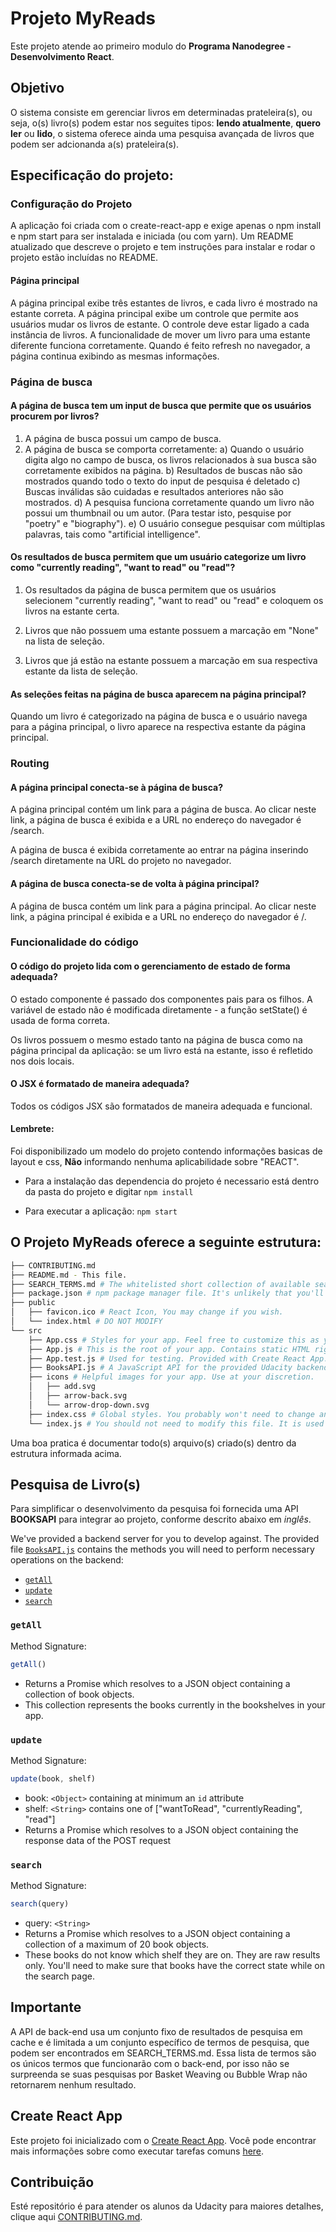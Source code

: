 # Projeto MyReads

Este projeto atende ao primeiro modulo do **Programa Nanodegree - Desenvolvimento React**.

## Objetivo

O sistema consiste em gerenciar livros em determinadas prateleira(s), ou seja, o(s) livro(s) podem estar nos seguites tipos: **lendo atualmente**, **quero ler** ou **lido**, o sistema oferece ainda uma pesquisa avançada de livros que podem ser adcionanda a(s) prateleira(s).

## Especificação do projeto:

### Configuração do Projeto
A aplicação foi criada com o create-react-app e exige apenas o npm install e npm start para  ser instalada e iniciada (ou com yarn).
Um README atualizado que descreve o projeto e tem instruções para instalar e rodar o projeto estão incluídas no README.

####  Página principal 
A página principal exibe três estantes de livros, e cada livro é mostrado na estante correta.
A página principal exibe um controle que permite aos usuários mudar os livros de estante.
O controle deve estar ligado a cada instância de livros. A funcionalidade de mover um livro para uma estante diferente funciona corretamente.
Quando é feito refresh no navegador, a página continua exibindo as mesmas informações.

### Página de busca
#### A página de busca tem um input de busca que permite que os usuários procurem por livros?
1) A página de busca possui um campo de busca.
2) A página de busca se comporta corretamente:
a) Quando o usuário digita algo no campo de busca, os livros relacionados à sua busca são corretamente exibidos na página.
b) Resultados de buscas não são mostrados quando todo o texto do input de pesquisa é deletado
c) Buscas inválidas são cuidadas e resultados anteriores não são mostrados.
d) A pesquisa funciona corretamente quando um livro não possui um thumbnail ou um autor. (Para testar isto, pesquise por "poetry" e "biography").
e) O usuário consegue pesquisar com múltiplas palavras, tais como "artificial intelligence".

#### Os resultados de busca permitem que um usuário categorize um livro como "currently reading", "want to read" ou "read"?

1) Os resultados da página de busca permitem que os usuários selecionem "currently reading", "want to read" ou "read" e coloquem os livros na estante certa.

2) Livros que não possuem uma estante possuem a marcação em "None" na lista de seleção.

3) Livros que já estão na estante possuem a marcação em sua respectiva estante da lista de seleção.

#### As seleções feitas na página de busca aparecem na página principal?
Quando um livro é categorizado na página de busca e o usuário navega para a página principal, o livro aparece na respectiva estante da página principal.

### Routing
#### A página principal conecta-se à página de busca?
A página principal contém um link para a página de busca. Ao clicar neste link, a página de busca é exibida e a URL no endereço do navegador é /search.

A página de busca é exibida corretamente ao entrar na página inserindo /search diretamente na URL do projeto no navegador.

#### A página de busca conecta-se de volta à página principal?
A página de busca contém um link para a página principal. Ao clicar neste link, a página principal é exibida e a URL no endereço do navegador é /.

### Funcionalidade do código
#### O código do projeto lida com o gerenciamento de estado de forma adequada?
O estado componente é passado dos componentes pais para os filhos. A variável de estado não é modificada diretamente - a função setState() é usada de forma correta.

Os livros possuem o mesmo estado tanto na página de busca como na página principal da aplicação: se um livro está na estante, isso é refletido nos dois locais.

#### O JSX é formatado de maneira adequada?
Todos os códigos JSX são formatados de maneira adequada e funcional.


#### Lembrete:

Foi disponibilizado um modelo do projeto contendo informações basicas de layout e css, **Não** informando nenhuma aplicabilidade sobre "REACT".

* Para a instalação das dependencia do projeto é necessario está dentro da pasta do projeto e      digitar `npm install`

* Para executar a aplicação: `npm start`

## O Projeto MyReads oferece a seguinte estrutura:
```bash
├── CONTRIBUTING.md
├── README.md - This file.
├── SEARCH_TERMS.md # The whitelisted short collection of available search terms for you to use with your app.
├── package.json # npm package manager file. It's unlikely that you'll need to modify this.
├── public
│   ├── favicon.ico # React Icon, You may change if you wish.
│   └── index.html # DO NOT MODIFY
└── src
    ├── App.css # Styles for your app. Feel free to customize this as you desire.
    ├── App.js # This is the root of your app. Contains static HTML right now.
    ├── App.test.js # Used for testing. Provided with Create React App. Testing is encouraged, but not required.
    ├── BooksAPI.js # A JavaScript API for the provided Udacity backend. Instructions for the methods are below.
    ├── icons # Helpful images for your app. Use at your discretion.
    │   ├── add.svg
    │   ├── arrow-back.svg
    │   └── arrow-drop-down.svg
    ├── index.css # Global styles. You probably won't need to change anything here.
    └── index.js # You should not need to modify this file. It is used for DOM rendering only.
```

Uma boa pratica é documentar todo(s) arquivo(s) criado(s) dentro da estrutura informada acima.

## Pesquisa de Livro(s)

Para simplificar o desenvolvimento da pesquisa foi fornecida uma API **BOOKSAPI** para integrar ao projeto, conforme descrito abaixo em *inglês*.

We've provided a backend server for you to develop against. The provided file [`BooksAPI.js`](src/BooksAPI.js) contains the methods you will need to perform necessary operations on the backend:

* [`getAll`](#getall)
* [`update`](#update)
* [`search`](#search)

### `getAll`

Method Signature:

```js
getAll()
```

* Returns a Promise which resolves to a JSON object containing a collection of book objects.
* This collection represents the books currently in the bookshelves in your app.

### `update`

Method Signature:

```js
update(book, shelf)
```

* book: `<Object>` containing at minimum an `id` attribute
* shelf: `<String>` contains one of ["wantToRead", "currentlyReading", "read"]  
* Returns a Promise which resolves to a JSON object containing the response data of the POST request

### `search`

Method Signature:

```js
search(query)
```

* query: `<String>`
* Returns a Promise which resolves to a JSON object containing a collection of a maximum of 20 book objects.
* These books do not know which shelf they are on. They are raw results only. You'll need to make sure that books have the correct state while on the search page.

## Importante

A API de back-end usa um conjunto fixo de resultados de pesquisa em cache e é limitada a um conjunto específico de termos de pesquisa, que podem ser encontrados em SEARCH_TERMS.md. Essa lista de termos são os únicos termos que funcionarão com o back-end, por isso não se surpreenda se suas pesquisas por Basket Weaving ou Bubble Wrap não retornarem nenhum resultado.

## Create React App

Este projeto foi inicializado com o [Create React App](https://github.com/facebookincubator/create-react-app). Você pode encontrar mais informações sobre como executar tarefas comuns [here](https://github.com/facebookincubator/create-react-app/blob/master/packages/react-scripts/template/README.md).

## Contribuição

Esté repositório é para atender os alunos da Udacity
para maiores detalhes, clique aqui [CONTRIBUTING.md](CONTRIBUTING.md).
